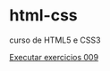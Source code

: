 # html-css
 curso de HTML5 e CSS3

<a href="https://2069111996gabriel.github.io/html-css/exercicios/ex001/index.html/ex009/index.html"> Executar exercicios 009<a>

